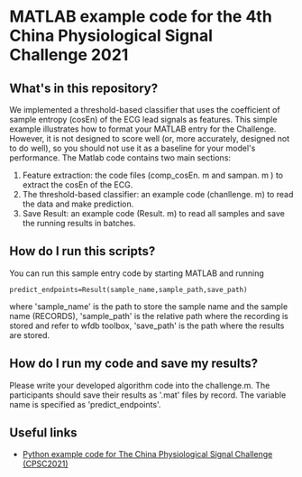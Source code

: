 # MATLAB example code for the 4th China Physiological Signal Challenge 2021

## What's in this repository?
We implemented a threshold-based classifier that uses the coefficient of sample entropy (cosEn) of the ECG lead signals as features. This simple example illustrates how to format your MATLAB entry for the Challenge. However, it is not designed to score well (or, more accurately, designed not to do well), so you should not use it as a baseline for your model's performance.
The Matlab code contains two main sections:
1. Feature extraction: the code files (comp_cosEn. m and sampan. m ) to extract the cosEn of the ECG.
2. The threshold-based classifier: an example code (chanllenge. m) to read the data and make prediction.
3. Save Result: an example code (Result. m) to read all samples and save the running results in batches.

## How do I run this scripts?
You can run this sample entry code by starting MATLAB and running

    predict_endpoints=Result(sample_name,sample_path,save_path)

where 'sample_name' is the path to store the sample name and the sample name (RECORDS), 'sample_path' is the relative path where the recording is stored and refer to wfdb toolbox, 'save_path' is the path where the results are stored.

## How do I run my code and save my results?
Please write your developed algorithm code into the challenge.m. The participants should save their results as '.mat' files by record. The variable name is specified as 'predict_endpoints'.

## Useful links

- [Python example code for The China Physiological Signal Challenge (CPSC2021)](https://github.com/CPSC-Committee/cpsc2021-python-entry)